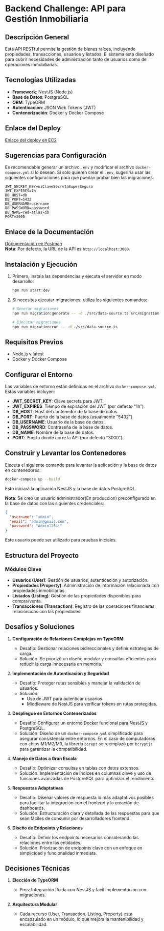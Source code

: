 
# Backend Challenge: API para Gestión Inmobiliaria

## Descripción General
Esta API RESTful permite la gestión de bienes raíces, incluyendo propiedades, transacciones, usuarios y listados. El sistema está diseñado para cubrir necesidades de administración tanto de usuarios como de operaciones inmobiliarias.

## Tecnologías Utilizadas
- **Framework**: NestJS (Node.js)
- **Base de Datos**: PostgreSQL
- **ORM**: TypeORM
- **Autenticación**: JSON Web Tokens (JWT)
- **Contenerización**: Docker y Docker Compose

## Enlace del Deploy
[Enlace del deploy en EC2](http://ec2-54-198-100-159.compute-1.amazonaws.com:3000/)

## Sugerencias para Configuración
Es recomendable generar un archivo `.env` y modificar el archivo `docker-compose.yml` si lo desean. Si solo quieren crear el `.env`, sugeriría usar las siguientes configuraciones para que puedan probar bien las migraciones:

```env
JWT_SECRET_KEY=miClaveSecretaSuperSegura
JWT_EXPIRES=1h
DB_HOST=db
DB_PORT=5432
DB_USERNAME=username
DB_PASSWORD=password
DB_NAME=red-atlas-db
PORT=3000
```

## Enlace de la Documentación
[Documentación en Postman](https://documenter.getpostman.com/view/12355254/2sAYHxoPw1)  
**Nota**: Por defecto, la URL de la API es `http://localhost:3000`.

## Instalación y Ejecución
1. Primero, instala las dependencias y ejecuta el servidor en modo desarrollo:

    ```bash
    npm run start:dev
    ```

2. Si necesitas ejecutar migraciones, utiliza los siguientes comandos:

    ```bash
    # Generar migraciones
    npm run migration:generate -- -d ./src/data-source.ts src/migrations/initial

    # Ejecutar migraciones
    npm run migration:run -- -d ./src/data-source.ts
    ```

## Requisitos Previos
- Node.js v latest
- Docker y Docker Compose

## Configurar el Entorno
Las variables de entorno están definidas en el archivo `docker-compose.yml`. Estas variables incluyen:

- **JWT_SECRET_KEY**: Clave secreta para JWT.
- **JWT_EXPIRES**: Tiempo de expiración del JWT (por defecto "1h").
- **DB_HOST**: Host del contenedor de la base de datos.
- **DB_PORT**: Puerto de la base de datos (usualmente "5432").
- **DB_USERNAME**: Usuario de la base de datos.
- **DB_PASSWORD**: Contraseña de la base de datos.
- **DB_NAME**: Nombre de la base de datos.
- **PORT**: Puerto donde corre la API (por defecto "3000").

## Construir y Levantar los Contenedores
Ejecuta el siguiente comando para levantar la aplicación y la base de datos en contenedores:

```bash
docker-compose up --build
```

Esto iniciará la aplicación NestJS y la base de datos PostgreSQL.

**Nota**: Se creó un usuario administrador(En produccion) preconfigurado en la base de datos con las siguientes credenciales:

```json
{
  "username": "admin",
  "email": "admin@gmail.com",
  "password": "Admin1234!"
}
```

Este usuario puede ser utilizado para pruebas iniciales.

## Estructura del Proyecto
### Módulos Clave
- **Usuarios (User)**: Gestión de usuarios, autenticación y autorización.
- **Propiedades (Property)**: Administración de información relacionada con propiedades inmobiliarias.
- **Listados (Listing)**: Gestión de las propiedades disponibles para compra/venta.
- **Transacciones (Transaction)**: Registro de las operaciones financieras relacionadas con las propiedades.

## Desafíos y Soluciones
1. **Configuración de Relaciones Complejas en TypeORM**
    - Desafío: Gestionar relaciones bidireccionales y definir estrategias de carga.
    - Solución: Se priorizó un diseño modular y consultas eficientes para reducir la carga innecesaria en memoria.

2. **Implementación de Autenticación y Seguridad**
    - Desafío: Proteger rutas sensibles y manejar la validación de usuarios.
    - Solución:
        - Uso de JWT para autenticar usuarios.
        - Middleware de NestJS para verificar tokens en rutas protegidas.

3. **Despliegue en Entornos Contenerizados**
    - Desafío: Configurar un entorno Docker funcional para NestJS y PostgreSQL.
    - Solución: Diseño de un `docker-compose.yml` simplificado para asegurar consistencia entre entornos. En el caso de computadoras con chips M1/M2/M3, la librería `bcrypt` se reemplazó por `bcryptjs` para garantizar la compatibilidad.

4. **Manejo de Datos a Gran Escala**
    - Desafío: Optimizar consultas en tablas con datos extensos.
    - Solución: Implementación de índices en columnas clave y uso de funciones avanzadas de PostgreSQL para optimizar el rendimiento.

5. **Respuestas Adaptativas**
    - Desafío: Diseñar valores de respuesta lo más adaptativos posibles para facilitar la integración con el frontend y la creación de dashboards.
    - Solución: Estructuración clara y detallada de las respuestas para que sean fáciles de consumir por desarrolladores frontend.

6. **Diseño de Endpoints y Relaciones**
    - Desafío: Definir los endpoints necesarios considerando las relaciones entre las entidades.
    - Solución: Priorización de endpoints clave con un enfoque en simplicidad y funcionalidad inmediata.

## Decisiones Técnicas
1. **Elección de TypeORM**
    - Pros: Integración fluida con NestJS y facil implementacion con migraciones.

2. **Arquitectura Modular**
    - Cada recurso (User, Transaction, Listing, Property) está encapsulado en un módulo, lo que mejora la mantenibilidad y escalabilidad.
